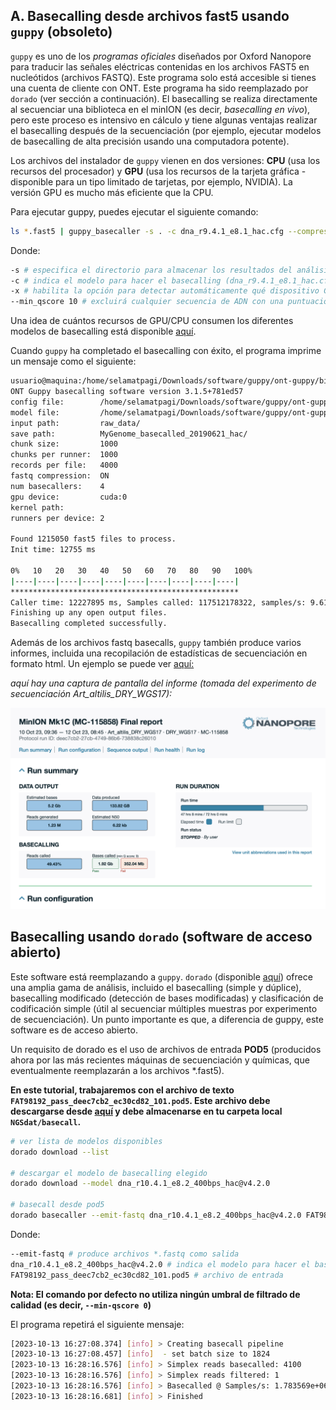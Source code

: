 ## A. Basecalling desde archivos fast5 usando `guppy` (obsoleto)

`guppy` es uno de los _programas oficiales_ diseñados por Oxford Nanopore para traducir las señales eléctricas contenidas en los archivos FAST5 en nucleótidos (archivos FASTQ). Este programa solo está accesible si tienes una cuenta de cliente con ONT. Este programa ha sido reemplazado por `dorado` (ver sección a continuación).
El basecalling se realiza directamente al secuenciar una biblioteca en el minION (es decir, _basecalling en vivo_), pero este proceso es intensivo en cálculo y tiene algunas ventajas realizar el basecalling después de la secuenciación (por ejemplo, ejecutar modelos de basecalling de alta precisión usando una computadora potente).

Los archivos del instalador de `guppy` vienen en dos versiones: **CPU** (usa los recursos del procesador) y **GPU** (usa los recursos de la tarjeta gráfica - disponible para un tipo limitado de tarjetas, por ejemplo, NVIDIA). La versión GPU es mucho más eficiente que la CPU.

Para ejecutar guppy, puedes ejecutar el siguiente comando:

```bash
ls *.fast5 | guppy_basecaller -s . -c dna_r9.4.1_e8.1_hac.cfg --compress_fastq --trim_adapters -x auto --min_qscore 10
```

Donde:

```bash
-s # especifica el directorio para almacenar los resultados del análisis
-c # indica el modelo para hacer el basecalling (dna_r9.4.1_e8.1_hac.cfg es uno de los modelos más precisos)
-x # habilita la opción para detectar automáticamente qué dispositivo GPU está disponible en la computadora
--min_qscore 10 # excluirá cualquier secuencia de ADN con una puntuación de calidad inferior a 10
```

Una idea de cuántos recursos de GPU/CPU consumen los diferentes modelos de basecalling está disponible [aquí](https://esr-nz.github.io/gpu_basecalling_testing/gpu_benchmarking.html#cfg_files).

Cuando `guppy` ha completado el basecalling con éxito, el programa imprime un mensaje como el siguiente:

```bash
usuario@maquina:/home/selamatpagi/Downloads/software/guppy/ont-guppy/bin/guppy_basecaller -s . -c dna_r9.4.1_e8.1_hac.cfg --compress_fastq --trim_adapters -x auto --min_qscore 10
ONT Guppy basecalling software version 3.1.5+781ed57
config file:        /home/selamatpagi/Downloads/software/guppy/ont-guppy/data/dna_r9.4.1_450bps_hac.cfg
model file:         /home/selamatpagi/Downloads/software/guppy/ont-guppy/data/template_r9.4.1_450bps_hac.jsn
input path:         raw_data/
save path:          MyGenome_basecalled_20190621_hac/
chunk size:         1000
chunks per runner:  1000
records per file:   4000
fastq compression:  ON
num basecallers:    4
gpu device:         cuda:0
kernel path:
runners per device: 2

Found 1215050 fast5 files to process.
Init time: 12755 ms

0%   10   20   30   40   50   60   70   80   90   100%
|----|----|----|----|----|----|----|----|----|----|
***************************************************
Caller time: 12227895 ms, Samples called: 117512178322, samples/s: 9.61017e+06
Finishing up any open output files.
Basecalling completed successfully.
```

Además de los archivos fastq basecalls, `guppy` también produce varios informes, incluida una recopilación de estadísticas de secuenciación en formato html. Un ejemplo se puede ver [aquí:](http://htmlpreview.github.io/?https://github.com/siriusb-nox/ONT-workshop-Oct-2023/blob/main/guppy/report_FAV15499_20231010_1636_deec7cb2.html)

*aquí hay una captura de pantalla del informe (tomada del experimento de secuenciación Art_altilis_DRY_WGS17):*
<p align="center">
 <img src="https://github.com/siriusb-nox/ONT-workshop-Oct-2023/blob/main/IMG/guppy_report_example_Art_altilis.png" alt="Una sección de un informe de guppy sobre un experimento de secuenciación"/>
</p>

## Basecalling usando `dorado` (software de acceso abierto)
Este software está reemplazando a `guppy`. `dorado` (disponible [aquí](https://github.com/nanoporetech/dorado)) ofrece una amplia gama de análisis, incluido el basecalling (simple y dúplice), basecalling modificado (detección de bases modificadas) y clasificación de codificación simple (útil al secuenciar múltiples muestras por experimento de secuenciación). Un punto importante es que, a diferencia de guppy, este software es de acceso abierto.

Un requisito de dorado es el uso de archivos de entrada **POD5** (producidos ahora por las más recientes máquinas de secuenciación y químicas, que eventualmente reemplazarán a los archivos *.fast5).

**En este tutorial, trabajaremos con el archivo de texto `FAT98192_pass_deec7cb2_ec30cd82_101.pod5`. Este archivo debe descargarse desde [aquí](https://drive.google.com/file/d/1D6_Ku_bMYvB4VSqtIBr5Slg07OOZEvji/view?usp=drive_link) y debe almacenarse en tu carpeta local `NGSdat/basecall`.**

```bash
# ver lista de modelos disponibles
dorado download --list

# descargar el modelo de basecalling elegido
dorado download --model dna_r10.4.1_e8.2_400bps_hac@v4.2.0

# basecall desde pod5
dorado basecaller --emit-fastq dna_r10.4.1_e8.2_400bps_hac@v4.2.0 FAT98192_pass_deec7cb2_ec30cd82_101.pod5 > FAT98192_pass_deec7cb2_ec30cd82_101.fastq
```

Donde:

```bash
--emit-fastq # produce archivos *.fastq como salida
dna_r10.4.1_e8.2_400bps_hac@v4.2.0 # indica el modelo para hacer el basecalling (este es el modelo más preciso)
FAT98192_pass_deec7cb2_ec30cd82_101.pod5 # archivo de entrada
```

**Nota: El comando por defecto no utiliza ningún umbral de filtrado de calidad (es decir, `--min-qscore 0`)**

El programa repetirá el siguiente mensaje:
```bash
[2023-10-13 16:27:08.374] [info] > Creating basecall pipeline
[2023-10-13 16:27:08.457] [info]  - set batch size to 1824
[2023-10-13 16:28:16.576] [info] > Simplex reads basecalled: 4100
[2023-10-13 16:28:16.576] [info] > Simplex reads filtered: 1
[2023-10-13 16:28:16.576] [info] > Basecalled @ Samples/s: 1.783569e+06
[2023-10-13 16:28:16.681] [info] > Finished
